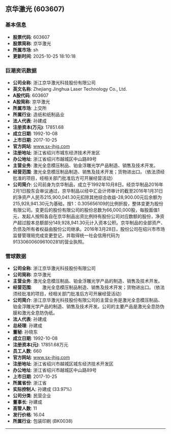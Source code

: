 ## 京华激光 (603607)

### 基本信息

- **股票代码**: 603607
- **股票简称**: 京华激光
- **所属市场**: sh
- **更新时间**: 2025-10-25 18:10:18

### 巨潮资讯数据

- **公司全称**: 浙江京华激光科技股份有限公司
- **英文名称**: Zhejiang Jinghua Laser Technology Co., Ltd.
- **A股代码**: 603607
- **A股简称**: 京华激光
- **所属市场**: 上交所
- **所属行业**: 造纸和纸制品业
- **法人代表**: 孙建成
- **注册资本(万元)**: 17851.68
- **成立日期**: 1992-10-08
- **上市日期**: 2017-10-25
- **官方网站**: www.sx-jhjg.com
- **注册地址**: 浙江省绍兴市城东经济技术开发区
- **办公地址**: 浙江省绍兴市越城区中山路89号
- **主营业务**: 激光全息模压制品、铂金浮雕光学产品制造、销售及技术开发。
- **经营范围**: 激光全息模压制品制造、销售及技术开发；货物进出口。（依法须经批准的项目，经相关部门批准后方可开展经营活动）
- **公司简介**: 公司前身为京华制品，成立于1992年10月8日。经京华制品2016年2月1日股东会审议通过，京华制品以经中汇会计师审计的截至2016年1月31日的净资产人民币215,900,041.30元扣除其他综合收益-28,900.00元后余额为215,928,941.30元为基础，按1：0.305656109的比例折股，整体变更为股份有限公司。变更后的股份有限公司的股份总数为66,000,000股，每股面值1元，发起人按照各自在京华制品出资比例持有股份公司对应数额的股份，净资产超过股本总额部分149,928,941.30元计入资本公积。京华制品的全部资产、负债及所有者权益由股份公司继承。2016年3月28日，股份公司在绍兴市市场监督管理局完成变更登记，并取得统一社会信用代码为913306006096100281的营业执照。

### 雪球数据

- **公司全称**: 浙江京华激光科技股份有限公司
- **公司简称**: 京华激光
- **主营业务**: 激光全息模压制品、铂金浮雕光学产品的制造、销售及技术开发。
- **经营范围**: 　　激光全息模压制品制造、销售及技术开发；货物进出口。（依法须经批准的项目，经相关部门批准后方可开展经营活动）
- **公司简介**: 浙江京华激光科技股份有限公司的主营业务是激光全息模压制品、铂金浮雕光学产品的制造、销售及技术开发。公司的主要产品是激光全息防伪膜和激光全息防伪纸。
- **法人代表**: 孙建成
- **总经理**: 孙建成
- **董秘**: 孙晓东
- **成立日期**: 1992-10-08
- **注册资本(元)**: 17851.68万元
- **员工人数**: 660
- **官方网站**: www.sx-jhjg.com
- **注册地址**: 浙江省绍兴市越城区城东经济技术开发区
- **办公地址**: 浙江省绍兴市越城区中山路89号
- **上市日期**: 2017-10-25
- **所属省份**: 浙江省
- **实际控制人**: 孙建成 (33.97%)
- **公司分类**: 民营企业
- **董事长**: 孙建成
- **高管人数**: 11
- **发行价格**: 16.04
- **所属行业**: 包装印刷 (BK0038)

---